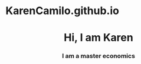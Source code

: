 # KarenCamilo.github.io

<div id="header" align="center">
    <ing src="https://media.giphy.com/media/5kFzqdhrL9RNDLnZcG/giphy.gif" width="200" />
  <h1 align="center"> Hi, I am Karen </h1>
  <h3 align="center"> I am a master economics 
  </h3>
  </div>
